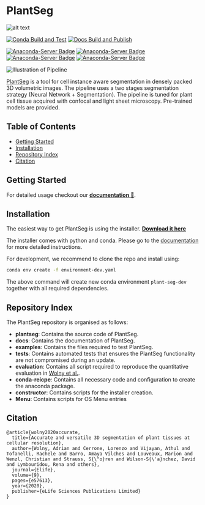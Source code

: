 # PlantSeg  <!-- omit in toc -->

![alt text](docs/logos/logo.png)

[![Conda Build and Test](https://github.com/kreshuklab/plant-seg/actions/workflows/build-and-test-package.yml/badge.svg)](https://github.com/kreshuklab/plant-seg/actions/workflows/build-and-test-package.yml)
[![Docs Build and Publish](https://github.com/kreshuklab/plant-seg/actions/workflows/build-and-publish-docs.yml/badge.svg)](https://github.com/kreshuklab/plant-seg/actions/workflows/build-and-publish-docs.yml)

[![Anaconda-Server Badge](https://anaconda.org/conda-forge/plant-seg/badges/version.svg)](https://anaconda.org/conda-forge/plant-seg)
[![Anaconda-Server Badge](https://anaconda.org/conda-forge/plant-seg/badges/latest_release_date.svg)](https://anaconda.org/conda-forge/plant-seg)
[![Anaconda-Server Badge](https://anaconda.org/conda-forge/plant-seg/badges/downloads.svg)](https://anaconda.org/conda-forge/plant-seg)
[![Anaconda-Server Badge](https://anaconda.org/conda-forge/plant-seg/badges/license.svg)](https://anaconda.org/conda-forge/plant-seg)

![Illustration of Pipeline](../assets/images/main_figure_nologo.png)

[PlantSeg](plantseg) is a tool for cell instance aware segmentation in densely packed 3D volumetric images.
The pipeline uses a two stages segmentation strategy (Neural Network + Segmentation).
The pipeline is tuned for plant cell tissue acquired with confocal and light sheet microscopy.
Pre-trained models are provided.

## Table of Contents  <!-- omit in toc -->

* [Getting Started](#getting-started)
* [Installation](#installation)
* [Repository Index](#repository-index)
* [Citation](#citation)

## Getting Started

For detailed usage checkout our [**documentation** 📖](https://kreshuklab.github.io/plant-seg/).

## Installation

The easiest way to get PlantSeg is using the installer. [**Download it here**](https://heibox.uni-heidelberg.de/d/72b4bd3ba5f14409bfee/)

The installer comes with python and conda.
Please go to the [documentation](https://kreshuklab.github.io/plant-seg/chapters/getting_started/installation/) for more detailed instructions.

For development, we recommend to clone the repo and install using:

```bash
conda env create -f environment-dev.yaml
```

The above command will create new conda environment `plant-seg-dev` together with all required dependencies.

## Repository Index

The PlantSeg repository is organised as follows:

* **plantseg**: Contains the source code of PlantSeg.
* **docs**: Contains the documentation of PlantSeg.
* **examples**: Contains the files required to test PlantSeg.
* **tests**: Contains automated tests that ensures the PlantSeg functionality are not compromised during an update.
* **evaluation**: Contains all script required to reproduce the quantitative evaluation in
[Wolny et al.](https://doi.org/10.7554/eLife.57613).
* **conda-reicpe**: Contains all necessary code and configuration to create the anaconda package.
* **constructor**: Contains scripts for the installer creation.
* **Menu**: Contains scripts for OS Menu entries

## Citation

```text
@article{wolny2020accurate,
  title={Accurate and versatile 3D segmentation of plant tissues at cellular resolution},
  author={Wolny, Adrian and Cerrone, Lorenzo and Vijayan, Athul and Tofanelli, Rachele and Barro, Amaya Vilches and Louveaux, Marion and Wenzl, Christian and Strauss, S{\"o}ren and Wilson-S{\'a}nchez, David and Lymbouridou, Rena and others},
  journal={Elife},
  volume={9},
  pages={e57613},
  year={2020},
  publisher={eLife Sciences Publications Limited}
}
```
